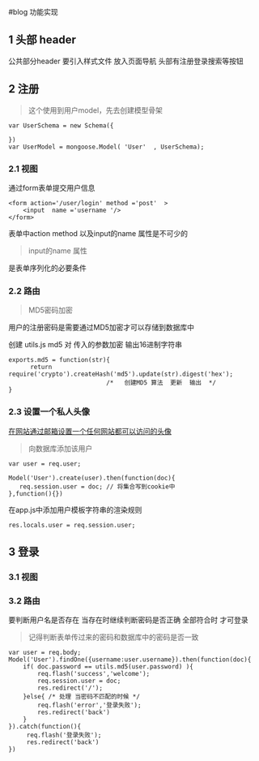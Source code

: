 #blog 功能实现

## 1 头部 header

公共部分header 要引入样式文件 放入页面导航
头部有注册登录搜索等按钮



## 2 注册

> 这个使用到用户model，先去创建模型骨架

```
var UserSchema = new Schema({

})
var UserModel = mongoose.Model( 'User'  , UserSchema);
```



### 2.1 视图

通过form表单提交用户信息

```
<form action='/user/login' method ='post'  >
    <input  name ='username '/>
</form>
```
表单中action method 以及input的name 属性是不可少的

> input的name 属性

是表单序列化的必要条件


### 2.2 路由

> MD5密码加密

用户的注册密码是需要通过MD5加密才可以存储到数据库中

创建 utils.js
md5 对 传入的参数加密  输出16进制字符串

```
exports.md5 = function(str){
      return require('crypto').createHash('md5').update(str).digest('hex');
                           /*   创建MD5 算法  更新  输出  */
}

```

### 2.3 设置一个私人头像

[在网站通过邮箱设置一个任何网站都可以访问的头像](https://en.gravatar.com/emails/)




> 向数据库添加该用户

```
var user = req.user;

Model('User').create(user).then(function(doc){
   req.session.user = doc; // 将集合写到cookie中
},function(){})

```
在app.js中添加用户模板字符串的渲染规则

```
res.locals.user = req.session.user;
```




## 3 登录

### 3.1 视图



### 3.2 路由

要判断用户名是否存在 当存在时继续判断密码是否正确 全部符合时 才可登录

> 记得判断表单传过来的密码和数据库中的密码是否一致

```
var user = req.body;
Model('User').findOne({username:user.username}).then(function(doc){
    if( doc.password == utils.md5(user.password) ){
        req.flash('success','welcome');
        req.session.user = doc;
        res.redirect('/');
    }else{ /* 处理 当密码不匹配的时候 */
        req.flash('error','登录失败');
        res.redirect('back')
    }
}).catch(function(){
     req.flash('登录失败');
     res.redirect('back')
})


```












